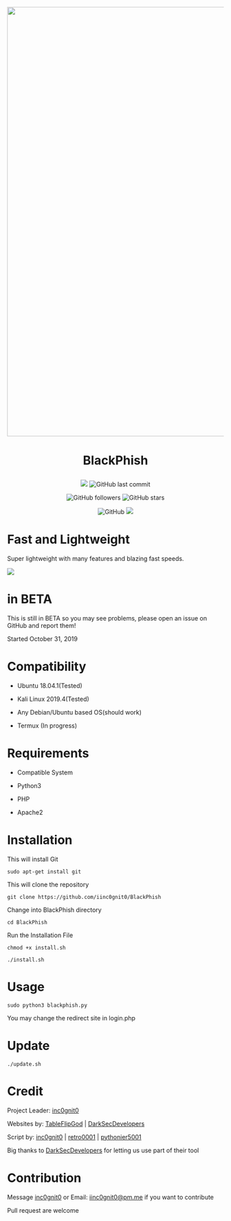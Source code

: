<img src="https://github.com/iinc0gnit0/BlackPhish/blob/master/img/blackphish.png" align="middle" width="1000"></img>

<h1 align="center">

  BlackPhish

</h1>

<p align="center">

  <img src="https://img.shields.io/badge/version-3.2-brightgreen">

  <img alt="GitHub last commit" src="https://img.shields.io/github/last-commit/iinc0gnit0/BlackPhish">

</p>

<p align="center">

  <img alt="GitHub followers" src="https://img.shields.io/github/followers/iinc0gnit0?style=social">

  <img alt="GitHub stars" src="https://img.shields.io/github/stars/iinc0gnit0/BlackPhish?style=social">

</p>

<p align="center">

  <img alt="GitHub" src="https://img.shields.io/github/license/iinc0gnit0/BLackPhish">

  <img src="https://img.shields.io/badge/language-python3-blue">

</p>

# Fast and Lightweight

Super lightweight with many features and blazing fast speeds.

<p>

  <img src="https://img.shields.io/github/repo-size/iinc0gnit0/BlackPhish">

</p>

# in BETA

This is still in BETA so you may see problems, please open an issue on GitHub and report them!

Started October 31, 2019

# Compatibility

- Ubuntu 18.04.1(Tested)

- Kali Linux 2019.4(Tested)

- Any Debian/Ubuntu based OS(should work)

- Termux (In progress)

# Requirements

- Compatible System

- Python3

- PHP

- Apache2

# Installation

This will install Git

`sudo apt-get install git`

This will clone the repository

`git clone https://github.com/iinc0gnit0/BlackPhish`

Change into BlackPhish directory

`cd BlackPhish`

Run the Installation File

`chmod +x install.sh`

`./install.sh`

# Usage

`sudo python3 blackphish.py`

You may change the redirect site in login.php

# Update

`./update.sh`

# Credit

Project Leader: [inc0gnit0](https://github.com/iinc0gnit0)

Websites by: [TableFlipGod](https://instagram.com/tableflipgod_yt) | [DarkSecDevelopers](https://github.com/DarkSecDevelopers)

Script by: [inc0gnit0](https://github.com/iinc0gnit0) | [retro0001](https://github.com/retro0001) | [pythonier5001](https://instagram.com/jackoftimeandreality)

Big thanks to [DarkSecDevelopers](https://github.com/DarkSecDevelopers) for letting us use part of their tool

# Contribution

Message [inc0gnit0](https://instagram.com/inc0gnit0.offical) or Email: iinc0gnit0@pm.me if you want to contribute

Pull request are welcome
